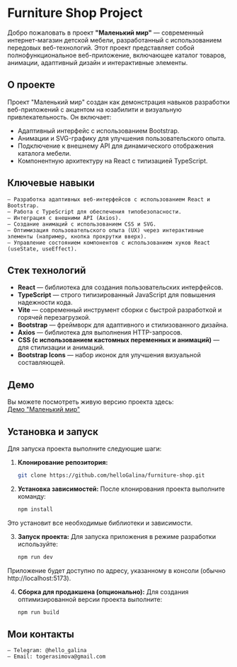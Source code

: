 # Furniture Shop Project

Добро пожаловать в проект **"Маленький мир"** — современный интернет-магазин детской мебели, разработанный с использованием передовых веб-технологий. Этот проект представляет собой полнофункциональное веб-приложение, включающее каталог товаров, анимации, адаптивный дизайн и интерактивные элементы.

## О проекте

Проект "Маленький мир" создан как демонстрация навыков разработки веб-приложений с акцентом на юзабилити и визуальную привлекательность. Он включает:

- Адаптивный интерфейс с использованием Bootstrap.
- Анимации и SVG-графику для улучшения пользовательского опыта.
- Подключение к внешнему API для динамического отображения каталога мебели.
- Компонентную архитектуру на React с типизацией TypeScript.

## Ключевые навыки

    – Разработка адаптивных веб-интерфейсов с использованием React и Bootstrap.
    – Работа с TypeScript для обеспечения типобезопасности.
    – Интеграция с внешними API (Axios).
    – Создание анимаций с использованием CSS и SVG.
    – Оптимизация пользовательского опыта (UX) через интерактивные элементы (например, кнопка прокрутки вверх).
    – Управление состоянием компонентов с использованием хуков React (useState, useEffect).

## Стек технологий

- **React** — библиотека для создания пользовательских интерфейсов.
- **TypeScript** — строго типизированный JavaScript для повышения надежности кода.
- **Vite** — современный инструмент сборки с быстрой разработкой и горячей перезагрузкой.
- **Bootstrap** — фреймворк для адаптивного и стилизованного дизайна.
- **Axios** — библиотека для выполнения HTTP-запросов.
- **CSS (с использованием кастомных переменных и анимаций)** — для стилизации и анимаций.
- **Bootstrap Icons** — набор иконок для улучшения визуальной составляющей.

## Демо

Вы можете посмотреть живую версию проекта здесь:  
[Демо "Маленький мир"](https://furniture-shop-git-main-galas-projects-e1c5c6c5.vercel.app)

## Установка и запуск

Для запуска проекта выполните следующие шаги:

1. **Клонирование репозитория:**

   ```bash
   git clone https://github.com/helloGalina/furniture-shop.git
   ```

2. **Установка зависимостей:**
   После клонирования проекта выполните команду:
   ```bash
   npm install
   ```

Это установит все необходимые библиотеки и зависимости.

3. **Запуск проекта:**
   Для запуска приложения в режиме разработки используйте:

   ```bash
   npm run dev
   ```
Приложение будет доступно по адресу, указанному в консоли (обычно http://localhost:5173).


4. **Сборка для продакшена (опционально):**
   Для создания оптимизированной версии проекта выполните:
   ```bash
   npm run build
   ```

## Мои контакты
    – Telegram: @hello_galina
    – Email: togerasimova@gmail.com